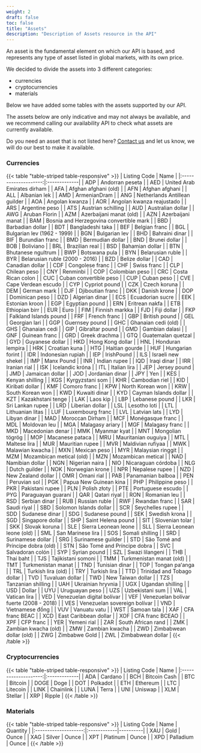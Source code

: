 ```yaml
---
weight: 2
draft: false
toc: false
title: "Assets"
description: "Description of Assets resource in the API"
---
```


An asset is the fundamental element on which our API is based,
and represents any type of asset listed in global markets, with its own price.

We decided to divide the assets into 3 different categories:
- currencies
- cryptocurrencies
- materials

Below we have added some tables with the assets supported by our API.

The assets below are only indicative and may not always be available, and we recommend calling our availability API
to check what assets are currently available.

Do you need an asset that is not listed here? [Contact us](/docs/support) and let us know, we will do our best to
make it available.

### Currencies
{{< table "table-striped table-responsive" >}}
|      Listing Code    |   Name       |
|:--------------------:|:-------------|
| ADP | Andorran peseta |
| AED | United Arab Emirates dirham |
| AFA | Afghan afghani (old) |
| AFN | Afghan afghani |
| ALL | Albanian lek |
| AMD | ArmenianDram |
| ANG | Netherlands Antillean guilder |
| AOA | Angolan kwanza |
| AOR | Angolan kwanza reajustado |
| ARS | Argentine peso |
| ATS | Austrian schilling |
| AUD | Australian dollar |
| AWG | Aruban Florin |
| AZM | Azerbaijani manat (old) |
| AZN | Azerbaijani manat |
| BAM | Bosnia and Herzegovina convertible mark |
| BBD | Barbadian dollar |
| BDT | Bangladeshi taka |
| BEF | Belgian franc |
| BGL | Bulgarian lev (1962 - 1999) |
| BGN | Bulgarian lev |
| BHD | Bahraini dinar |
| BIF | Burundian franc |
| BMD | Bermudian dollar |
| BND | Brunei dollar |
| BOB | Boliviano |
| BRL | Brazilian real |
| BSD | Bahamian dollar |
| BTN | Bhutanese ngultrum |
| BWP | Botswana pula |
| BYN | Belarusian ruble |
| BYR | Belarusian ruble (2000 - 2016) |
| BZD | Belize dollar |
| CAD | Canadian dollar |
| CDF | Congolese franc |
| CHF | Swiss franc |
| CLP | Chilean peso |
| CNY | Renminbi |
| COP | Colombian peso |
| CRC | Costa Rican colon |
| CUC | Cuban convertible peso |
| CUP | Cuban peso |
| CVE | Cape Verdean escudo |
| CYP | Cypriot pound |
| CZK | Czech koruna |
| DEM | German mark |
| DJF | Djiboutian franc |
| DKK | Danish krone |
| DOP | Dominican peso |
| DZD | Algerian dinar |
| ECS | Ecuadorian sucre |
| EEK | Estonian kroon |
| EGP | Egyptian pound |
| ERN | Eritrean nakfa |
| ETB | Ethiopian birr |
| EUR | Euro |
| FIM | Finnish markka |
| FJD | Fiji dollar |
| FKP | Falkland Islands pound |
| FRF | French franc |
| GBP | British pound |
| GEL | Georgian lari |
| GGP | Guernsey pound |
| GHC | Ghanaian cedi (old) |
| GHS | Ghanaian cedi |
| GIP | Gibraltar pound |
| GMD | Gambian dalasi |
| GNF | Guinean franc |
| GRD | Greek drachma |
| GTQ | Guatemalan quetzal |
| GYD | Guyanese dollar |
| HKD | Hong Kong dollar |
| HNL | Honduran lempira |
| HRK | Croatian kuna |
| HTG | Haitian gourde |
| HUF | Hungarian forint |
| IDR | Indonesian rupiah |
| IEP | IrishPound |
| ILS | Israeli new shekel |
| IMP | Manx Pound |
| INR | Indian rupee |
| IQD | Iraqi dinar |
| IRR | Iranian rial |
| ISK | Icelandic króna |
| ITL | Italian lira |
| JEP | Jersey pound |
| JMD | Jamaican dollar |
| JOD | Jordanian dinar |
| JPY | Yen |
| KES | Kenyan shilling |
| KGS | Kyrgyzstani som |
| KHR | Cambodian riel |
| KID | Kiribati dollar |
| KMF | Comoro franc |
| KPW | North Korean won |
| KRW | South Korean won |
| KWD | Kuwaiti dinar |
| KYD | Cayman Islands dollar |
| KZT | Kazakhstani tenge |
| LAK | Laos kip |
| LBP | Lebanese pound |
| LKR | Sri Lankan rupee |
| LRD | Liberian dollar |
| LSL | Lesotho loti |
| LTL | Lithuanian litas |
| LUF | Luxembourg franc |
| LVL | Latvian lats |
| LYD | Libyan dinar |
| MAD | Moroccan Dirham |
| MCF | Monégasque franc |
| MDL | Moldovan leu |
| MGA | Malagasy ariary |
| MGF | Malagasy franc |
| MKD | Macedonian denar |
| MMK | Myanmar kyat |
| MNT | Mongolian tögrög |
| MOP | Macanese pataca |
| MRU | Mauritanian ouguiya |
| MTL | Maltese lira |
| MUR | Mauritian rupee |
| MVR | Maldivian rufiyaa |
| MWK | Malawian kwacha |
| MXN | Mexican peso |
| MYR | Malaysian ringgit |
| MZM | Mozambican metical (old) |
| MZN | Mozambican metical |
| NAD | Namibian dollar |
| NGN | Nigerian naira |
| NIO | Nicaraguan córdoba |
| NLG | Dutch guilder |
| NOK | Norwegian krone |
| NPR | Nepalese rupee |
| NZD | New Zealand dollar |
| OMR | Omani rial |
| PAB | Panamanian balboa |
| PEN | Peruvian sol |
| PGK | Papua New Guinean kina |
| PHP | Philippine peso |
| PKR | Pakistani rupee |
| PLN | Polish złoty |
| PTE | Portuguese escudo |
| PYG | Paraguayan guaraní |
| QAR | Qatari riyal |
| RON | Romanian leu |
| RSD | Serbian dinar |
| RUB | Russian ruble |
| RWF | Rwandan franc |
| SAR | Saudi riyal |
| SBD | Solomon Islands dollar |
| SCR | Seychelles rupee |
| SDD | Sudanese dinar |
| SDG | Sudanese pound |
| SEK | Swedish krona |
| SGD | Singapore dollar |
| SHP | Saint Helena pound |
| SIT | Slovenian tolar |
| SKK | Slovak koruna |
| SLE | Sierra Leonean leone |
| SLL | Sierra Leonean leone (old) |
| SML | San Marinese lira |
| SOS | Somali shilling |
| SRD | Surinamese dollar |
| SRG | Surinamese guilder |
| STD | São Tomé and Príncipe dobra (old) |
| STN | São Tomé and Príncipe dobra |
| SVC | Salvadoran colón |
| SYP | Syrian pound |
| SZL | Swazi lilangeni |
| THB | Thai baht |
| TJS | Tajikistani somoni |
| TMM | Turkmenistan manat (old) |
| TMT | Turkmenistan manat |
| TND | Tunisian dinar |
| TOP | Tongan paʻanga |
| TRL | Turkish lira (old) |
| TRY | Turkish lira |
| TTD | Trinidad and Tobago dollar |
| TVD | Tuvaluan dollar |
| TWD | New Taiwan dollar |
| TZS | Tanzanian shilling |
| UAH | Ukrainian hryvnia |
| UGX | Ugandan shilling |
| USD | Dollar |
| UYU | Uruguayan peso |
| UZS | Uzbekistani sum |
| VAL | Vatican lira |
| VED | Venezuelan digital bolívar |
| VEF | Venezuelan bolívar fuerte (2008 - 2018) |
| VES | Venezuelan sovereign bolívar |
| VND | Vietnamese đồng |
| VUV | Vanuatu vatu |
| WST | Samoan tala |
| XAF | CFA franc BEAC |
| XCD | East Caribbean dollar |
| XOF | CFA franc BCEAO |
| XPF | CFP franc |
| YER | Yemeni rial |
| ZAR | South African rand |
| ZMK | Zambian kwacha (old) |
| ZMW | Zambian kwacha |
| ZWD | Zimbabwean dollar (old) |
| ZWG | Zimbabwe Gold |
| ZWL | Zimbabwean dollar |
{{< /table >}}

### Cryptocurrencies
{{< table "table-striped table-responsive" >}}
|      Listing Code    |   Name       |
|:--------------------:|:-------------|
| ADA                  | Cardano      |
| BCH                  | Bitcoin Cash |
| BTC                  | Bitcoin      |
| DOGE                 | Doge         |
| DOT                  | Polkadot     |
| ETH                  | Ethereum     |
| LTC                  | Litecoin     |
| LINK                 | Chainlink    |
| LUNA                 | Terra        |
| UNI                  | Uniswap      |
| XLM                  | Stellar      |
| XRP                  | Ripple       |
{{< /table >}}

### Materials
{{< table "table-striped table-responsive" >}}
|      Listing Code    |   Name      | Quantity |
|:--------------------:|:------------|----------|
| XAU                  | Gold        | Ounce |
| XAG                  | Silver      | Ounce |
| XPT                  | Platinum    | Ounce |
| XPD                  | Palladium   | Ounce |
{{< /table >}}